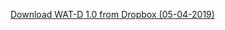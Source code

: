 <a href="itms-services://?action=download-manifest&
    url=https://www.dropbox.com/s/g776lpuf9fff2km/manifest.plist?dl=0">
    Download WAT-D 1.0 from Dropbox (05-04-2019)
</a>

